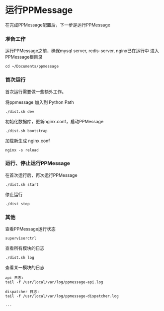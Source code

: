 # 运行PPMessage

在完成PPMessage配置后，下一步是运行PPMessage

### 准备工作
运行PPMessage之前，确保mysql server, redis-server, nginx已在运行中
进入PPMessage根目录

    cd ~/Documents/ppmessage
    
### 首次运行
首次运行需要做一些额外工作。

将ppmessage 加入到 Python Path

    ./dist.sh dev

初始化数据库，更新nginx.conf，启动PPMessage
    
    ./dist.sh bootstrap

加载新生成 nginx.conf

    nginx -s reload

### 运行、停止运行PPMessage
在首次运行后，再次运行PPMessage

    ./dist.sh start

停止运行

    ./dist stop
    
### 其他
查看PPMessage运行状态
    
    supervisorctrl

查看所有模块的日志

    ./dist.sh log

查看某一模块的日志

    api 日志:
    tail -f /usr/local/var/log/ppmessage-api.log
    
    dispatcher 日志:
    tail -f /usr/local/var/log/ppmessage-dispatcher.log
    
    ...
    

